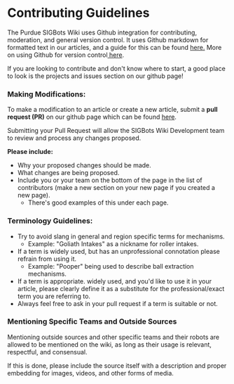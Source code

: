 # Contributing Guidelines

The Purdue SIGBots Wiki uses Github integration for contributing, moderation, and general version control. It uses Github markdown for formatted text in our articles, and a guide for this can be found [here.](https://guides.github.com/features/mastering-markdown/) More on using Github for version control[ here](software/general/version-control.md).

If you are looking to contribute and don't know where to start, a good place to look is the projects and issues section on our github page!

### Making Modifications:

To make a modification to an article or create a new article, submit a **pull request \(PR\)** on our github page which can be found [here](https://github.com/purduesigbots/BLRS-Wiki/).

Submitting your Pull Request will allow the SIGBots Wiki Development team to review and process any changes proposed.

**Please include:**

* Why your proposed changes should be made.
* What changes are being proposed.
* Include you or your team on the bottom of the page in the list of contributors \(make a new section on your new page if you created a new page\).
  * There's good examples of this under each page.

### Terminology Guidelines:

* Try to avoid slang in general and region specific terms for mechanisms.
  * Example: "Goliath Intakes" as a nickname for roller intakes.
* If a term is widely used, but has an unprofessional connotation please refrain from using it.
  * Example: "Pooper" being used to describe ball extraction mechanisms.
* If a term is appropriate. widely used, and you'd like to use it in your article, please clearly define it as a substitute for the professional/exact term you are referring to.
* Always feel free to ask in your pull request if a term is suitable or not.

### Mentioning Specific Teams and Outside Sources

Mentioning outside sources and other specific teams and their robots are allowed to be mentioned on the wiki, as long as their usage is relevant, respectful, and consensual.

If this is done, please include the source itself with a description and proper embedding for images, videos, and other forms of media.

